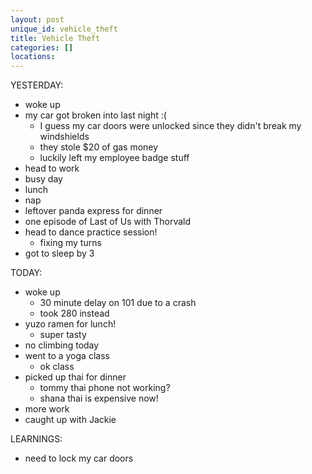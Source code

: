 ```yaml
---
layout: post
unique_id: vehicle_theft
title: Vehicle Theft
categories: []
locations: 
---
```


YESTERDAY:
* woke up
* my car got broken into last night :(
  * I guess my car doors were unlocked since they didn't break my windshields
  * they stole $20 of gas money
  * luckily left my employee badge stuff
* head to work
* busy day
* lunch
* nap
* leftover panda express for dinner
* one episode of Last of Us with Thorvald
* head to dance practice session!
  * fixing my turns
* got to sleep by 3

TODAY:
* woke up
  * 30 minute delay on 101 due to a crash
  * took 280 instead
* yuzo ramen for lunch!
  * super tasty
* no climbing today
* went to a yoga class
  * ok class
* picked up thai for dinner
  * tommy thai phone not working?
  * shana thai is expensive now!
* more work
* caught up with Jackie

LEARNINGS:
* need to lock my car doors
